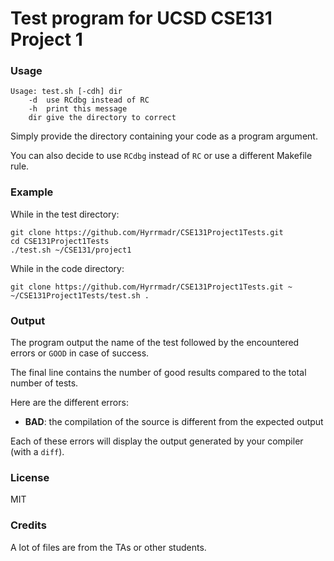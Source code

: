 # Test program for UCSD CSE131 Project 1

### Usage

    Usage: test.sh [-cdh] dir
        -d	use RCdbg instead of RC
        -h	print this message
        dir	give the directory to correct


Simply provide the directory containing your code as a program argument.

You can also decide to use `RCdbg` instead of `RC` or use a different Makefile rule.

### Example

While in the test directory:

    git clone https://github.com/Hyrrmadr/CSE131Project1Tests.git
    cd CSE131Project1Tests
    ./test.sh ~/CSE131/project1

While in the code directory:

    git clone https://github.com/Hyrrmadr/CSE131Project1Tests.git ~
    ~/CSE131Project1Tests/test.sh .

### Output

The program output the name of the test followed by the encountered errors or `GOOD` in case of success.

The final line contains the number of good results compared to the total number of tests.

Here are the different errors:

 - **BAD**: the compilation of the source is different from the expected output

Each of these errors will display the output generated by your compiler (with a `diff`).

### License

MIT

### Credits

A lot of files are from the TAs or other students.
